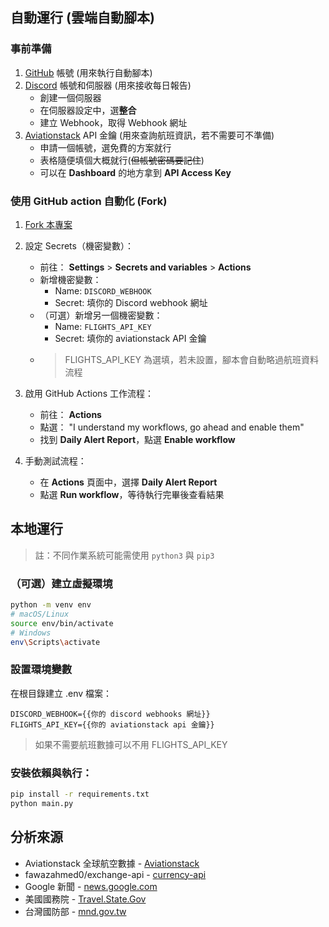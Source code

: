 ## 自動運行 (雲端自動腳本)

### 事前準備

1. [GitHub](https://github.com/) 帳號 (用來執行自動腳本)
2. [Discord](https://discord.com/app) 帳號和伺服器 (用來接收每日報告)
   - 創建一個伺服器
   - 在伺服器設定中，選**整合**
   - 建立 Webhook，取得 Webhook 網址
3. [Aviationstack](https://aviationstack.com) API 金鑰 (用來查詢航班資訊，若不需要可不準備)
   - 申請一個帳號，選免費的方案就行
   - 表格隨便填個大概就行(~~但帳號密碼要記住~~)
   - 可以在 **Dashboard** 的地方拿到 **API Access Key**

### 使用 GitHub action 自動化 (Fork)

1. [Fork 本專案](https://github.com/RNovice/TSSB/fork)
2. 設定 Secrets（機密變數）：
   - 前往： **Settings** > **Secrets and variables** > **Actions**
   - 新增機密變數：
     - Name: `DISCORD_WEBHOOK`
     - Secret: 填你的 Discord webhook 網址
   - （可選）新增另一個機密變數：
     - Name: `FLIGHTS_API_KEY`
     - Secret: 填你的 aviationstack API 金鑰
   - > FLIGHTS_API_KEY 為選填，若未設置，腳本會自動略過航班資料流程
3. 啟用 GitHub Actions 工作流程：

   - 前往： **Actions**
   - 點選： "I understand my workflows, go ahead and enable them"
   - 找到 **Daily Alert Report**，點選 **Enable workflow**

4. 手動測試流程：
   - 在 **Actions** 頁面中，選擇 **Daily Alert Report**
   - 點選 **Run workflow**，等待執行完畢後查看結果

## 本地運行

> 註：不同作業系統可能需使用 `python3` 與 `pip3`

### （可選）建立虛擬環境

```bash
python -m venv env
# macOS/Linux
source env/bin/activate
# Windows
env\Scripts\activate
```

### 設置環境變數

在根目錄建立 .env 檔案：

```env
DISCORD_WEBHOOK={{你的 discord webhooks 網址}}
FLIGHTS_API_KEY={{你的 aviationstack api 金鑰}}
```

> 如果不需要航班數據可以不用 FLIGHTS_API_KEY

### 安裝依賴與執行：

```bash
pip install -r requirements.txt
python main.py
```

## 分析來源

- Aviationstack 全球航空數據 - [Aviationstack](https://aviationstack.com)
- fawazahmed0/exchange-api - [currency-api](https://github.com/fawazahmed0/exchange-api)
- Google 新聞 - [news.google.com](https://news.google.com/)
- 美國國務院 - [Travel.State.Gov](https://travel.state.gov/content/travel.html)
- 台灣國防部 - [mnd.gov.tw](https://www.mnd.gov.tw/)
